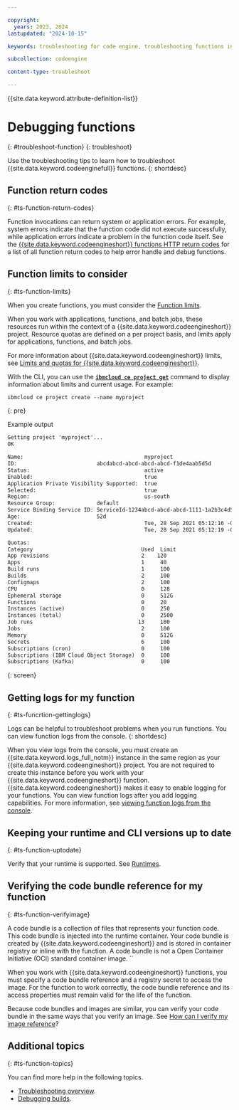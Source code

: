 ```yaml
---

copyright:
  years: 2023, 2024
lastupdated: "2024-10-15"

keywords: troubleshooting for code engine, troubleshooting functions in code engine, function in code engine, function

subcollection: codeengine

content-type: troubleshoot

---
```


{{site.data.keyword.attribute-definition-list}}

# Debugging functions
{: #troubleshoot-function}
{: troubleshoot}

Use the troubleshooting tips to learn how to troubleshoot {{site.data.keyword.codeenginefull}} functions.
{: shortdesc}

## Function return codes
{: #ts-function-return-codes}

Function invocations can return system or application errors. For example, system errors indicate that the function code did not execute successfully, while application errors indicate a problem in the function code itself. See the [{{site.data.keyword.codeengineshort}} functions HTTP return codes](/docs/codeengine?topic=codeengine-fun-work#functions-error) for a list of all function return codes to help error handle and debug functions.

## Function limits to consider
{: #ts-function-limits}

When you create functions, you must consider the [Function limits](/docs/codeengine?topic=codeengine-limits#limits_functions).

When you work with applications, functions, and batch jobs, these resources run within the context of a {{site.data.keyword.codeengineshort}} project. Resource quotas are defined on a per project basis, and limits apply for applications, functions, and batch jobs. 

For more information about {{site.data.keyword.codeengineshort}} limits, see [Limits and quotas for {{site.data.keyword.codeengineshort}}](/docs/codeengine?topic=codeengine-limits).

With the CLI, you can use the [**`ibmcloud ce project get`**](/docs/codeengine?topic=codeengine-cli#cli-project-get) command to display information about limits and current usage. For example:

```txt
ibmcloud ce project create --name myproject
```
{: pre}

Example output

```txt
Getting project 'myproject'...
OK

Name:                                      myproject
ID:                         abcdabcd-abcd-abcd-abcd-f1de4aab5d5d
Status:                                    active
Enabled:                                   true
Application Private Visibility Supported:  true
Selected:                                  true
Region:                                    us-south
Resource Group:             default
Service Binding Service ID: ServiceId-1234abcd-abcd-abcd-1111-1a2b3c4d5e6f
Age:                        52d
Created:                                   Tue, 28 Sep 2021 05:12:16 -0500
Updated:                                   Tue, 28 Sep 2021 05:12:19 -0500

Quotas:
Category                                  Used  Limit
App revisions                             2    120
Apps                                      1     40
Build runs                                1     100
Builds                                    2     100
Configmaps                                2     100
CPU                                       0     128
Ephemeral storage                         0     512G
Functions                                 0     20
Instances (active)                        0     250
Instances (total)                         0     2500
Job runs                                 13     100
Jobs                                      2     100
Memory                                    0     512G
Secrets                                   6     100
Subscriptions (cron)                      0     100
Subscriptions (IBM Cloud Object Storage)  0     100
Subscriptions (Kafka)                     0     100
```
{: screen}


## Getting logs for my function
{: #ts-funcrtion-gettinglogs}

Logs can be helpful to troubleshoot problems when you run functions. You can view function logs from the console.
{: shortdesc}

When you view logs from the console, you must create an {{site.data.keyword.logs_full_notm}} instance in the same region as your {{site.data.keyword.codeengineshort}} project. You are not required to create this instance before you work with your {{site.data.keyword.codeengineshort}} function. {{site.data.keyword.codeengineshort}} makes it easy to enable logging for your functions. You can view function logs after you add logging capabilities. For more information, see [viewing function logs from the console](/docs/codeengine?topic=codeengine-logging&interface=ui#view-appjobfunctionlogs-ui).

## Keeping your runtime and CLI versions up to date
{: #ts-function-uptodate}

Verify that your runtime is supported. See [Runtimes](/docs/codeengine?topic=codeengine-fun-runtime).

## Verifying the code bundle reference for my function
{: #ts-function-verifyimage}

A code bundle is a collection of files that represents your function code. This code bundle is injected into the runtime container. Your code bundle is created by {{site.data.keyword.codeengineshort}} and is stored in container registry or inline with the function. A code bundle is not a Open Container Initiative (OCI) standard container image.    ``

When you work with {{site.data.keyword.codeengineshort}} functions, you must specify a code bundle reference and a registry secret to access the image. For the function to work correctly, the code bundle reference and its access properties must remain valid for the life of the function.

Because code bundles and images are similar, you can verify your code bundle in the same ways that you verify an image. See [How can I verify my image reference](/docs/codeengine?topic=codeengine-ts-build-verify-image)?


## Additional topics
{: #ts-function-topics}

You can find more help in the following topics.

- [Troubleshooting overview](/docs/codeengine?topic=codeengine-troubleshooting_over).
- [Debugging builds](/docs/codeengine?topic=codeengine-troubleshoot-build).
